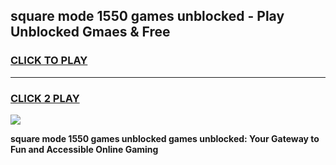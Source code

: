 
## square mode 1550 games unblocked - Play Unblocked Gmaes & Free
<h3>
<a href="https://premium.freeplayer.one?title=square_mode_1550_games_unblocked&ref=19F">CLICK TO PLAY</a></h3>
<hr>

<h3>
<a href="https://premium.freeplayer.one?title=square_mode_1550_games_unblocked&ref=19F">CLICK 2 PLAY</a>
  
</h3>

<a href="https://premium.freeplayer.one?title=square_mode_1550_games_unblocked&ref=19F/"><img src="https://clearcache.store/games.png"></a>


**square mode 1550 games unblocked games unblocked: Your Gateway to Fun and Accessible Online Gaming**
